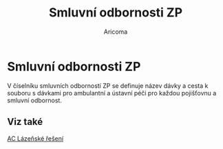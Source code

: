 ﻿---
    title: "Smluvní odbornosti ZP"
    author: Aricoma
    ms.date: 04/30/2018
    ms.topic: article
    ms.prod: dynamics-nav-2017
    ms.contentlocale: cs-cz
    ms.lasthandoff: 04/30/2018
---

# Smluvní odbornosti ZP

V číselníku smluvních odborností ZP se definuje název dávky a cesta k souboru s dávkami pro ambulantní  a ústavní péči pro každou pojišťovnu a smluvní odbornost. 


## <a name="see-also"></a>Viz také
[AC Lázeňské řešení](spa-solution.md)